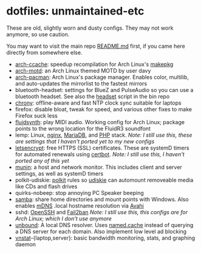 # dotfiles: unmaintained-etc
These are old, slightly worn and dusty configs. They may not work 
anymore, so use caution.

You may want to visit the main repo [README.md](https://github.com/keithieopia/dotfiles/blob/master/README.md) 
first, if you came here directly from somewhere else.

* [arch-ccache](https://wiki.archlinux.org/index.php/Ccache): speedup 
  recompilation for Arch Linux's [makepkg](https://wiki.archlinux.org/index.php/Makepkg)
* [arch-motd](https://bbs.archlinux.org/viewtopic.php?id=50845): an Arch 
  Linux themed MOTD by user davy
* [arch-pacman](https://wiki.archlinux.org/index.php/Pacman): Arch 
  Linux's package manager. Enables color, multilib, and auto-updates 
  the mirrorlist to the fastest mirrors
* bluetooth-headset: settings for BlueZ and PulseAudio so you can use a 
  bluetooth headset. See also the [headset](https://github.com/keithieopia/bin/blob/master/headset) 
  script in the bin repo
* [chrony](https://chrony.tuxfamily.org/): offline-aware and fast NTP 
  clock sync suitable for laptops
* firefox: disable bloat, tweak for speed, and various other fixes to 
  make Firefox suck less
* [fluidsynth](https://wiki.archlinux.org/index.php/FluidSynth): play 
  MIDI audio. Working config for Arch Linux; package points to the wrong
  location for the FluidR3 soundfont
* lemp: Linux, [nginx](https://nginx.org/), [MariaDB](https://mariadb.org/), 
  and [PHP](http://php.net/) stack. *Note: I still use this, these are 
  settings that I haven't ported yet to my new configs*
* [letsencrypt](https://letsencrypt.org/): free HTTPS (SSL) 
  certificates. These are systemD timers for automated renewals using 
  [certbot](https://github.com/certbot/certbot). *Note: I still use 
  this, I haven't ported any of this yet*
* [munin](http://munin-monitoring.org/): a host and network monitor. 
  This includes client and server settings, as well as systemD timers
* polkit-udiskie: [polkit](https://www.freedesktop.org/wiki/Software/polkit/) 
  rules so [udiskie](https://github.com/coldfix/udiskie) can automount 
  removeable media like CDs and flash drives
* quirks-nobeep: stop annoying PC Speaker beeping
* [samba](https://www.samba.org/): share home directories and mount 
  points with Windows. Also enables [mDNS](https://en.wikipedia.org/wiki/Multicast_DNS) 
  .local hostname resolution via [Avahi](https://github.com/lathiat/avahi)
* sshd: [OpenSSH](http://www.openssh.com/) and [Fail2ban](http://www.fail2ban.org)
  *Note: I still use this, this configs are for Arch Linux; which I 
  don't use anymore*
* [unbound](https://unbound.net/): A local DNS resolver. Uses [named.cache](https://www.internic.net/domain/named.cache) 
  instead of querying a DNS server for each domain. Also implement low 
  level ad blocking
* [vnstat](http://humdi.net/vnstat/)-{laptop,server}: basic bandwidth 
  monitoring, stats, and graphing daemon
